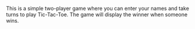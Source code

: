  This is a simple two-player game where you can enter your names and take turns to play Tic-Tac-Toe. The game will display the winner when someone wins.
